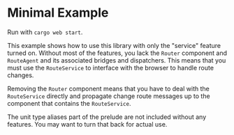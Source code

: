 # Minimal Example
Run with `cargo web start`.

This example shows how to use this library with only the "service" feature turned on.
Without most of the features, you lack the `Router` component and `RouteAgent` and its associated bridges and dispatchers.
This means that you must use the `RouteService` to interface with the browser to handle route changes.

Removing the `Router` component means that you have to deal with the `RouteService` directly and propagate change route messages up to the component that contains the `RouteService`.

The unit type aliases part of the prelude are not included without any features. You may want to turn that back for actual use.